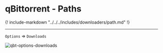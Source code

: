 # qBittorrent - Paths

{! include-markdown "../../../includes/downloaders/path.md" !}

---

`Options` => `Downloads`

![qbt-options-downloads](/File-and-Folder-Structure/images/qbt-options-downloads.png)
